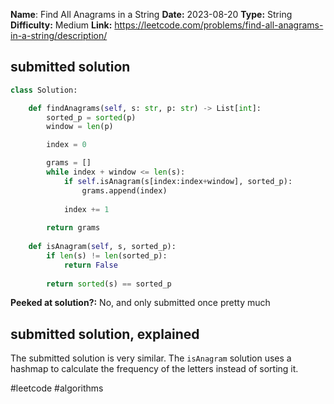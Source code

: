 **Name**: Find All Anagrams in a String
**Date:** 2023-08-20
**Type:** String
**Difficulty:** Medium
**Link:** https://leetcode.com/problems/find-all-anagrams-in-a-string/description/



## submitted solution
```python
class Solution:

    def findAnagrams(self, s: str, p: str) -> List[int]:
        sorted_p = sorted(p)
        window = len(p)

        index = 0

        grams = []
        while index + window <= len(s):
            if self.isAnagram(s[index:index+window], sorted_p):
                grams.append(index)
            
            index += 1
        
        return grams
    
    def isAnagram(self, s, sorted_p):
        if len(s) != len(sorted_p):
            return False
        
        return sorted(s) == sorted_p
```

**Peeked at solution?:** No, and only submitted once pretty much

## submitted solution, explained

The submitted solution is very similar. The `isAnagram` solution uses a hashmap to calculate the frequency of the letters instead of sorting it.

#leetcode #algorithms 
